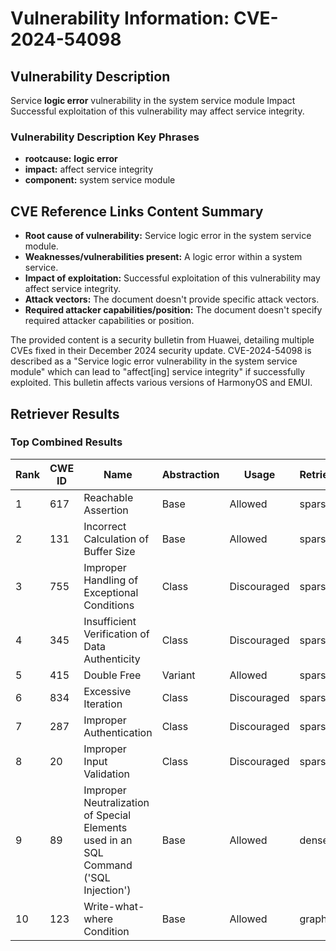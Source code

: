 # Vulnerability Information: CVE-2024-54098

## Vulnerability Description
Service **logic error** vulnerability in the system service module Impact Successful exploitation of this vulnerability may affect service integrity.

### Vulnerability Description Key Phrases
- **rootcause:** **logic error**
- **impact:** affect service integrity
- **component:** system service module

## CVE Reference Links Content Summary
- **Root cause of vulnerability:** Service logic error in the system service module.
- **Weaknesses/vulnerabilities present:** A logic error within a system service.
- **Impact of exploitation:** Successful exploitation of this vulnerability may affect service integrity.
- **Attack vectors:** The document doesn't provide specific attack vectors.
- **Required attacker capabilities/position:** The document doesn't specify required attacker capabilities or position.

The provided content is a security bulletin from Huawei, detailing multiple CVEs fixed in their December 2024 security update. CVE-2024-54098 is described as a "Service logic error vulnerability in the system service module" which can lead to "affect[ing] service integrity" if successfully exploited. This bulletin affects various versions of HarmonyOS and EMUI.

## Retriever Results

### Top Combined Results

| Rank | CWE ID | Name | Abstraction | Usage  | Retrievers | Individual Scores |
|------|--------|------|-------------|-------|------------|-------------------|
| 1 | 617 | Reachable Assertion | Base | Allowed | sparse | 0.133 |
| 2 | 131 | Incorrect Calculation of Buffer Size | Base | Allowed | sparse | 0.117 |
| 3 | 755 | Improper Handling of Exceptional Conditions | Class | Discouraged | sparse | 0.116 |
| 4 | 345 | Insufficient Verification of Data Authenticity | Class | Discouraged | sparse | 0.116 |
| 5 | 415 | Double Free | Variant | Allowed | sparse | 0.115 |
| 6 | 834 | Excessive Iteration | Class | Discouraged | sparse | 0.114 |
| 7 | 287 | Improper Authentication | Class | Discouraged | sparse | 0.113 |
| 8 | 20 | Improper Input Validation | Class | Discouraged | sparse | 0.109 |
| 9 | 89 | Improper Neutralization of Special Elements used in an SQL Command ('SQL Injection') | Base | Allowed | dense | 0.560 |
| 10 | 123 | Write-what-where Condition | Base | Allowed | graph | 0.002 |

